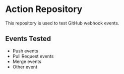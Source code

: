 # Action Repository
This repository is used to test GitHub webhook events.

## Events Tested
- Push events
- Pull Request events
- Merge events
- Other event
